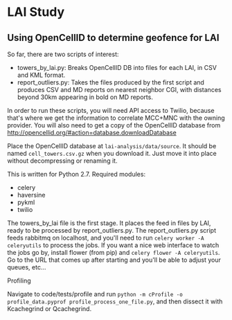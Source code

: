 # LAI Study
## Using OpenCellID to determine geofence for LAI

So far, there are two scripts of interest:

* towers_by_lai.py: Breaks OpenCellID DB into files for each LAI, in CSV and
  KML format.
* report_outliers.py: Takes the files produced by the first script and produces
  CSV and MD reports on nearest neighbor CGI, with distances beyond 30km
  appearing in bold on MD reports.


In order to run these scripts, you will need API access to Twilio, because
that's where we get the information to correlate MCC+MNC with the owning
provider.  You will also need to get a copy of the OpenCellID database from
http://opencellid.org/#action=database.downloadDatabase

Place the OpenCellID database at `lai-analysis/data/source`.  It should be named
`cell_towers.csv.gz` when you download it.  Just move it into place without
decompressing or renaming it.


This is written for Python 2.7.  Required modules:

* celery
* haversine
* pykml
* twilio

The towers_by_lai file is the first stage.  It places the feed in files by LAI,
ready to be processed by report_outliers.py.  The report_outliers.py script
feeds rabbitmq on localhost, and you'll need to run
`celery worker -A celeryutils` to process the jobs.  If you want a nice web
interface to watch the jobs go by, install flower (from pip) and
`celery flower -A celeryutils`.  Go to the URL that comes up after starting
and you'll be able to adjust your queues, etc...

Profiling

Navigate to code/tests/profile and run
`python -m cProfile -o profile_data.pyprof profile_process_one_file.py`, and
then dissect it with Kcachegrind or Qcachegrind.
